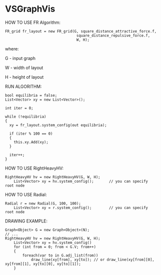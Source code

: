 # VSGraphVis
HOW TO USE FR Algorithm:

    FR_grid fr_layout = new FR_grid(G, square_distance_attractive_force.f, 
                                     square_distance_repulsive_force.f, 
                                     W, H);
                                     
where:

  G - input graph

  W - width of layout

  H - height of layout

RUN ALGORITHM:

    bool equilibria = false;
    List<Vector> xy = new List<Vector>();

    int iter = 0;

    while (!equilibria)
    {
      xy = fr_layout.system_config(out equilibria);

      if (iter % 100 == 0)
      {
        this.xy.Add(xy);
      }

      iter++;
    }


HOW TO USE RightHeavyHV:

	RightHeavyHV hv = new RightHeavyHV(G, W, H);
        List<Vector> xy = hv.system_config();		// you can specify root node

HOW TO USE Radial:

	Radial r = new Radial(G, 100, 100);
        List<Vector> xy = r.system_config();		// you can specify root node
        
        
DRAWING EXAMPLE:

	Graph<Object> G = new Graph<Object>(N);
	// ...
	RightHeavyHV hv = new RightHeavyHV(G, W, H);
        List<Vector> xy = hv.system_config()
        for (int from = 0; from < G.V; from++) 
        {
        	foreach(var to in G.adj_list(from))
        		draw_line(xy[from], xy[to]); // or draw_line(xy[from][0], xy[from][1], xy[to][0], xy[to][1]);
		}

